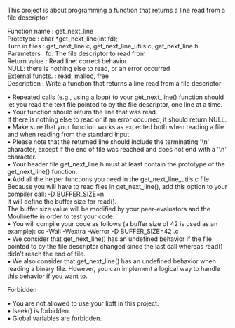 This project is about programming a function that returns a line read from a file descriptor.

Function name     : get_next_line<br>
Prototype         : char *get_next_line(int fd);<br>
Turn in files     : get_next_line.c, get_next_line_utils.c, get_next_line.h<br>
Parameters        : fd: The file descriptor to read from<br>
Return value      : Read line: correct behavior<br>
                    NULL: there is nothing else to read, or an error occurred<br>
External functs.  : read, malloc, free<br>
Description       : Write a function that returns a line read from a file descriptor<br>

• Repeated calls (e.g., using a loop) to your get_next_line() function should let
you read the text file pointed to by the file descriptor, one line at a time.<br>
• Your function should return the line that was read.<br>
If there is nothing else to read or if an error occurred, it should return NULL.<br>
• Make sure that your function works as expected both when reading a file and when
reading from the standard input.<br>
• Please note that the returned line should include the terminating '\n' character,
except if the end of file was reached and does not end with a '\n' character.<br>
• Your header file get_next_line.h must at least contain the prototype of the
get_next_line() function.<br>
• Add all the helper functions you need in the get_next_line_utils.c file.<br>
Because you will have to read files in get_next_line(), add this option to your
compiler call: -D BUFFER_SIZE=n<br>
It will define the buffer size for read().<br>
The buffer size value will be modified by your peer-evaluators and the Moulinette
in order to test your code.<br>
• You will compile your code as follows (a buffer size of 42 is used as an example):
cc -Wall -Wextra -Werror -D BUFFER_SIZE=42 <files>.c<br>
• We consider that get_next_line() has an undefined behavior if the file pointed to
by the file descriptor changed since the last call whereas read() didn’t reach the
end of file.<br>
• We also consider that get_next_line() has an undefined behavior when reading
a binary file. However, you can implement a logical way to handle this behavior if
you want to.<br>

Forbidden

• You are not allowed to use your libft in this project.<br>
• lseek() is forbidden.<br>
• Global variables are forbidden.<br>
